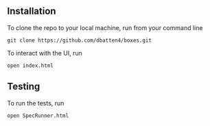 ## Installation

To clone the repo to your local machine, run from your command line
```
git clone https://github.com/dbatten4/boxes.git
```
To interact with the UI, run
```
open index.html
```

## Testing

To run the tests, run 
```
open SpecRunner.html
```
